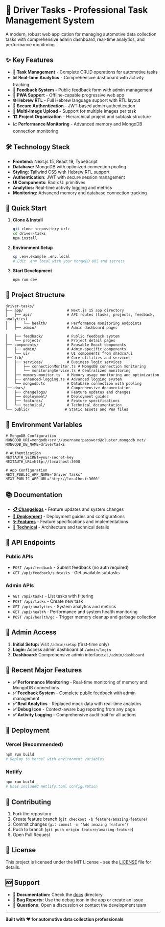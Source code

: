 # 🚗 Driver Tasks - Professional Task Management System

A modern, robust web application for managing automotive data collection tasks with comprehensive admin dashboard, real-time analytics, and performance monitoring.

## ✨ Key Features

- **🎯 Task Management** - Complete CRUD operations for automotive tasks
- **📊 Real-time Analytics** - Comprehensive dashboard with activity tracking  
- **🎫 Feedback System** - Public feedback form with admin management
- **📱 PWA Support** - Offline-capable progressive web app
- **🌐 Hebrew RTL** - Full Hebrew language support with RTL layout
- **🔐 Secure Authentication** - JWT-based admin authentication
- **📸 Multi-Image Upload** - Support for multiple images per task
- **🏗️ Project Organization** - Hierarchical project and subtask structure
- **📈 Performance Monitoring** - Advanced memory and MongoDB connection monitoring

## 🛠️ Technology Stack

- **Frontend:** Next.js 15, React 19, TypeScript
- **Database:** MongoDB with optimized connection pooling
- **Styling:** Tailwind CSS with Hebrew RTL support
- **Authentication:** JWT with secure session management
- **UI Components:** Radix UI primitives
- **Analytics:** Real-time activity logging and metrics
- **Monitoring:** Advanced memory and database connection tracking

## 🚀 Quick Start

1. **Clone & Install**
   ```bash
   git clone <repository-url>
   cd driver-tasks
   npm install
   ```

2. **Environment Setup**
   ```bash
   cp .env.example .env.local
   # Edit .env.local with your MongoDB URI and secrets
   ```

3. **Start Development**
   ```bash
   npm run dev
   ```

## 📁 Project Structure

```
driver-tasks/
├── app/                    # Next.js 15 app directory
│   ├── api/                # API routes (tasks, projects, feedback, analytics)
│   │   └── health/         # Performance monitoring endpoints
│   ├── admin/              # Admin dashboard pages

│   ├── feedback/           # Public feedback system
│   └── project/            # Project detail pages
├── components/             # Reusable React components
│   ├── admin/              # Admin-specific components
│   └── ui/                 # UI components from shadcn/ui
├── lib/                    # Core utilities and services
│   ├── services/           # Business logic services
│   │   ├── connectionMonitor.ts # MongoDB connection monitoring
│   │   └── monitoringService.ts # Centralized monitoring
│   ├── memory-monitor.ts   # Memory usage monitoring and optimization
│   ├── enhanced-logging.ts # Advanced logging system
│   └── mongodb.ts          # Database connection with pooling
├── docs/                   # Comprehensive documentation
│   ├── changelogs/         # Feature updates and changes
│   ├── deployment/         # Deployment guides
│   ├── features/           # Feature specifications
│   └── technical/          # Technical documentation
└── public/                # Static assets and PWA files
```

## 🔧 Environment Variables

```env
# MongoDB Configuration
MONGODB_URI=mongodb+srv://username:password@cluster.mongodb.net/
MONGODB_DB_NAME=drivertasks

# Authentication
NEXTAUTH_SECRET=your-secret-key
NEXTAUTH_URL=http://localhost:3000

# App Configuration  
NEXT_PUBLIC_APP_NAME="Driver Tasks"
NEXT_PUBLIC_APP_URL="http://localhost:3000"
```

## 📚 Documentation

- **[📋 Changelogs](docs/changelogs/)** - Feature updates and system changes
- **[🚀 Deployment](docs/deployment/)** - Deployment guides and configurations  
- **[✨ Features](docs/features/)** - Feature specifications and implementations
- **[🔧 Technical](docs/technical/)** - Architecture and technical details

## 🎯 API Endpoints

### Public APIs
- `POST /api/feedback` - Submit feedback (no auth required)
- `GET /api/feedback/subtasks` - Get available subtasks

### Admin APIs  
- `GET /api/tasks` - List tasks with filtering
- `POST /api/tasks` - Create new task
- `GET /api/analytics` - System analytics and metrics
- `GET /api/health` - Performance and system health monitoring
- `POST /api/health/gc` - Trigger memory cleanup and garbage collection

## 🔐 Admin Access

1. **Initial Setup:** Visit `/admin/setup` (first-time only)
2. **Login:** Access admin dashboard at `/admin/login`
3. **Dashboard:** Comprehensive admin interface at `/admin/dashboard`


## 🌟 Recent Major Features

- **✅ Performance Monitoring** - Real-time monitoring of memory and MongoDB connections
- **✅ Feedback System** - Complete public feedback with admin management
- **✅ Real Analytics** - Replaced mock data with real-time analytics
- **✅ Debug Icon** - Context-aware bug reporting from any page
- **✅ Activity Logging** - Comprehensive audit trail for all actions

## 🚀 Deployment

### Vercel (Recommended)
```bash
npm run build
# Deploy to Vercel with environment variables
```

### Netlify
```bash
npm run build
# Uses included netlify.toml configuration
```

## 🤝 Contributing

1. Fork the repository
2. Create feature branch (`git checkout -b feature/amazing-feature`)
3. Commit changes (`git commit -m 'Add amazing feature'`)
4. Push to branch (`git push origin feature/amazing-feature`)
5. Open Pull Request

## 📄 License

This project is licensed under the MIT License - see the [LICENSE](LICENSE) file for details.

## 🆘 Support

- **📖 Documentation:** Check the [docs](docs/) directory
- **🐛 Bug Reports:** Use the debug icon in the app or create an issue
- **💬 Questions:** Open a discussion or contact the development team

---

**Built with ❤️ for automotive data collection professionals**
